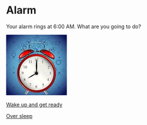# Alarm

Your alarm rings at 6:00 AM. What are you going to do?

![Ring Ring][Alarm]

[Alarm]:68747470733a2f2f766563746f72706f7274616c2e636f6d2f73746f726167652f616c61726d2d636c6f636b2d766563746f725f325f31323432322e6a7067.png


[Wake up and get ready](simulations/school.md)

[Over sleep](simulations/late-to-school.md)








